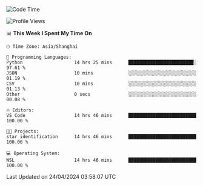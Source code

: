<!--START_SECTION:waka-->
![Code Time](http://img.shields.io/badge/Code%20Time-1%2C636%20hrs%2030%20mins-blue)

![Profile Views](http://img.shields.io/badge/Profile%20Views-9-blue)

📊 **This Week I Spent My Time On** 

```text
🕑︎ Time Zone: Asia/Shanghai

💬 Programming Languages: 
Python                   14 hrs 25 mins      ████████████████████████░   97.61 % 
JSON                     10 mins             ░░░░░░░░░░░░░░░░░░░░░░░░░   01.19 % 
CSV                      10 mins             ░░░░░░░░░░░░░░░░░░░░░░░░░   01.13 % 
Other                    0 secs              ░░░░░░░░░░░░░░░░░░░░░░░░░   00.08 % 

🔥 Editors: 
VS Code                  14 hrs 46 mins      █████████████████████████   100.00 % 

🐱‍💻 Projects: 
star_identification      14 hrs 46 mins      █████████████████████████   100.00 % 

💻 Operating System: 
WSL                      14 hrs 46 mins      █████████████████████████   100.00 % 
```


 Last Updated on 24/04/2024 03:58:07 UTC
<!--END_SECTION:waka-->